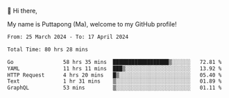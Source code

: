 👋 Hi there,

My name is Puttapong (Ma), welcome to my GitHub profile!

<!--START_SECTION:waka-->

```txt
From: 25 March 2024 - To: 17 April 2024

Total Time: 80 hrs 28 mins

Go                58 hrs 35 mins  ██████████████████▒░░░░░░   72.81 %
YAML              11 hrs 11 mins  ███▒░░░░░░░░░░░░░░░░░░░░░   13.92 %
HTTP Request      4 hrs 20 mins   █▒░░░░░░░░░░░░░░░░░░░░░░░   05.40 %
Text              1 hr 31 mins    ▒░░░░░░░░░░░░░░░░░░░░░░░░   01.89 %
GraphQL           53 mins         ▒░░░░░░░░░░░░░░░░░░░░░░░░   01.11 %
```

<!--END_SECTION:waka-->
